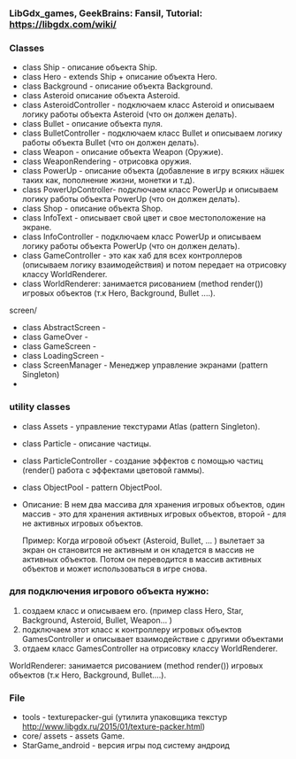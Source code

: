 ### LibGdx_games,  GeekBrains:  Fansil, Tutorial: https://libgdx.com/wiki/

### Classes

- class Ship - описание объекта Ship.
- class Hero - extends Ship + описание объекта Hero. 
- class Background - описание объекта Background.
- class Asteroid  описание объекта Asteroid.
- class AsteroidController - подключаем класс Asteroid и описываем логику работы объекта Asteroid (что он должен делать).
- class Bullet - описание объекта пуля.
- class BulletController - подключаем класс Bullet и описываем логику работы объекта Bullet (что он должен делать).
- class Weapon - описание объекта Weapon (Оружие).
- class WeaponRendering - отрисовка оружия.
- class PowerUp - описание объекта (добавление в игру всяких нäшек таких как, пополнение жизни, монетки и т.д). 
- class PowerUpController- подключаем класс PowerUp и описываем логику работы объекта PowerUp (что он должен делать).
- class Shop - описание объекта Shop.
- class InfoText - описывает свой цвет и свое местоположение на экране.
- class InfoController - подключаем класс PowerUp и описываем логику работы объекта PowerUp (что он должен делать).
- class GameController - это как хаб для всех контроллеров (описываем логику взаимодействия) и потом передает на отрисовку классу WorldRenderer.
- class WorldRenderer: занимается рисованием (method render()) игровых объектов  (т.к Hero, Background, Bullet ....).

screen/
- class AbstractScreen -
- class GameOver -
- class GameScreen -
- class LoadingScreen -
- class ScreenManager - Менеджер управление экранами (pattern Singleton)
- 
### utility classes

- class Assets - управление текстурами Atlas (pattern Singleton).
- class Particle - описание частицы.
- class ParticleController - создание эффектов с помощью частиц (render() работа с эффектами цветовой гаммы).
- class ObjectPool - pattern ObjectPool.
- Описание: B нем два массива для хранения игровых объектов, oдин массив - это для хранения активных игровых объектов, второй - для не активных игровых объектов.
  
  Пример: Когда игровой объект (Asteroid, Bullet, ... ) вылетает за экран он становится не активным и он кладется в массив не активных объектов.
  Потом он переводится в массив активных объектов и может использоваться в игре снова.


### для подключения игрового объекта нужно:

1. создаем класс и описываем его. (пример class Hero, Star, Background, Asteroid, Bullet, Weapon...  )
2. подключаем этот класс к контроллеру игровых объектов GamesController и описывает взаимодействие с другими объектами
3. отдаем класс GamesController на отрисовку классу WorldRenderer.

 WorldRenderer: занимается рисованием (method render()) игровых объектов  (т.к Hero, Background, Bullet....).


### File
- tools - texturepacker-gui (утилита упаковщика текстур http://www.libgdx.ru/2015/01/texture-packer.html)
- core/ assets - assets Game.
- StarGame_android - версия игры под систему андроид



 


